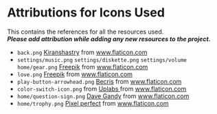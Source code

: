 # Attributions for Icons Used

This contains the references for all the resources used.  
***Please add attribution while adding any new resources to the project.***
 
- `back.png` <a href="https://www.flaticon.com/authors/kiranshastry" title="Kiranshastry">Kiranshastry</a> from www.flaticon.com
- `settings/music.png` `settings/diskette.png` `settings/volume` `home/gear.png` <a href="https://www.flaticon.com/authors/freepik" title="Freepik">Freepik</a> from www.flaticon.com
- `love.png` <a href="https://www.flaticon.com/authors/freepik" title="Freepik">Freepik</a> from www.flaticon.com
- `play-button-arrowhead.png` <a href="https://www.flaticon.com/authors/becris" title="Becris">Becris</a> from www.flaticon.com
- `color-switch-icon.png` from <a href = "https://www.uplabs.com/posts/color-switch-ios-icon" title = "Uplabs"> Uplabs </a> from www.flaticon.com
- `home/question-sign.png` <a href="https://www.flaticon.com/authors/dave-gandy" title="Dave Gandy">Dave Gandy</a> from www.flaticon.com
- `home/trophy.png` <a href="https://www.flaticon.com/authors/pixel-perfect" title="Pixel perfect">Pixel perfect</a> from www.flaticon.com